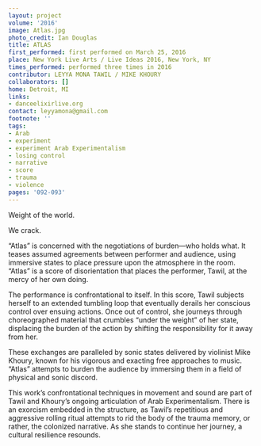 ```yaml
---
layout: project
volume: '2016'
image: Atlas.jpg
photo_credit: Ian Douglas
title: ATLAS
first_performed: first performed on March 25, 2016
place: New York Live Arts / Live Ideas 2016, New York, NY
times_performed: performed three times in 2016
contributor: LEYYA MONA TAWIL / MIKE KHOURY
collaborators: []
home: Detroit, MI
links:
- danceelixirlive.org
contact: leyyamona@gmail.com
footnote: ''
tags:
- Arab
- experiment
- experiment Arab Experimentalism
- losing control
- narrative
- score
- trauma
- violence
pages: '092-093'
---
```


Weight of the world.

We crack.

“Atlas” is concerned with the negotiations of burden—who holds what. It teases assumed agreements between performer and audience, using immersive states to place pressure upon the atmosphere in the room. “Atlas” is a score of disorientation that places the performer, Tawil, at the mercy of her own doing.

The performance is confrontational to itself. In this score, Tawil subjects herself to an extended tumbling loop that eventually derails her conscious control over ensuing actions. Once out of control, she journeys through choreographed material that crumbles “under the weight” of her state, displacing the burden of the action by shifting the responsibility for it away from her.

These exchanges are paralleled by sonic states delivered by violinist Mike Khoury, known for his vigorous and exacting free approaches to music. “Atlas” attempts to burden the audience by immersing them in a field of physical and sonic discord.

This work’s confrontational techniques in movement and sound are part of Tawil and Khoury’s ongoing articulation of Arab Experimentalism. There is an exorcism embedded in the structure, as Tawil’s repetitious and aggressive rolling ritual attempts to rid the body of the trauma memory, or rather, the colonized narrative. As she stands to continue her journey, a cultural resilience resounds.

